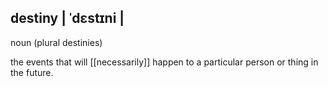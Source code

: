 ## destiny | ˈdɛstɪni |
noun (plural destinies)

the events that will [[necessarily]] happen to a particular person or thing in the future.
